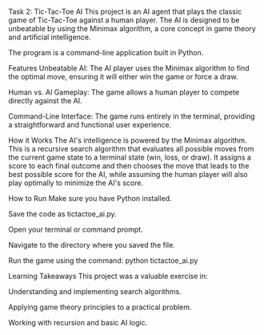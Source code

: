 Task 2: Tic-Tac-Toe AI
This project is an AI agent that plays the classic game of Tic-Tac-Toe against a human player. The AI is designed to be unbeatable by using the Minimax algorithm, a core concept in game theory and artificial intelligence.

The program is a command-line application built in Python.

Features
Unbeatable AI: The AI player uses the Minimax algorithm to find the optimal move, ensuring it will either win the game or force a draw.

Human vs. AI Gameplay: The game allows a human player to compete directly against the AI.

Command-Line Interface: The game runs entirely in the terminal, providing a straightforward and functional user experience.

How it Works
The AI's intelligence is powered by the Minimax algorithm. This is a recursive search algorithm that evaluates all possible moves from the current game state to a terminal state (win, loss, or draw). It assigns a score to each final outcome and then chooses the move that leads to the best possible score for the AI, while assuming the human player will also play optimally to minimize the AI's score.

How to Run
Make sure you have Python installed.

Save the code as tictactoe_ai.py.

Open your terminal or command prompt.

Navigate to the directory where you saved the file.

Run the game using the command: python tictactoe_ai.py

Learning Takeaways
This project was a valuable exercise in:

Understanding and implementing search algorithms.

Applying game theory principles to a practical problem.

Working with recursion and basic AI logic.

